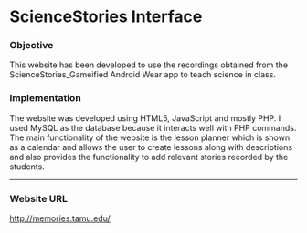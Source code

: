 # ScienceStories Interface

### Objective
This website has been developed to use the recordings obtained from the ScienceStories_Gameified Android Wear app to teach science in class.

### Implementation
The website was developed using HTML5, JavaScript and mostly PHP. I used MySQL as the database because it interacts well with PHP commands.
The main functionality of the website is the lesson planner which is shown as a calendar and allows the user to create lessons along with descriptions and also provides the functionality to add relevant stories recorded by the students.

- - - -
### Website URL
http://memories.tamu.edu/

